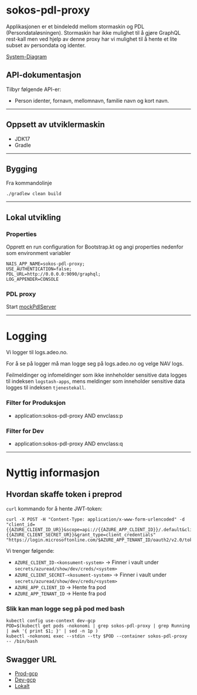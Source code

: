 # sokos-pdl-proxy

Applikasjonen er et bindeledd mellom stormaskin og PDL (Persondataløsningen).
Stormaskin har ikke mulighet til å gjøre GraphQL rest-kall men ved hjelp av denne proxy har vi mulighet 
til å hente et lite subset av persondata og identer.

[System-Diagram](./dokuments/system-diagram.md)

## API-dokumentasjon
Tilbyr følgende API-er:
* Person identer, fornavn, mellomnavn, familie navn og kort navn.

--- 

## Oppsett av utviklermaskin
* JDK17
* Gradle

---

## Bygging
Fra kommandolinje
```
./gradlew clean build
```

---

## Lokal utvikling

### Properties
Opprett en run configuration for Bootstrap.kt og angi properties nedenfor som environment variabler

```properties
NAIS_APP_NAME=sokos-pdl-proxy;
USE_AUTHENTICATION=false;
PDL_URL=http://0.0.0.0:9090/graphql;
LOG_APPENDER=CONSOLE
```

### PDL proxy
Start [mockPdlServer](src/test/kotlin/devtools/mockPdlServer.kt)

---

# Logging

Vi logger til logs.adeo.no.

For å se på logger må man logge seg på logs.adeo.no og velge NAV logs.

Feilmeldinger og infomeldinger som ikke innheholder sensitive data logges til indeksen `logstash-apps`, mens meldinger som inneholder sensitive data logges til indeksen `tjenestekall`.

### Filter for Produksjon

* application:sokos-pdl-proxy AND envclass:p

### Filter for Dev

* application:sokos-pdl-proxy AND envclass:q

---

# Nyttig informasjon


## Hvordan skaffe token i preprod

`curl` kommando for å hente JWT-token:
```
curl -X POST -H "Content-Type: application/x-www-form-urlencoded" -d "client_id={{AZURE_CLIENT_ID_UR}}&scope=api://{{AZURE_APP_CLIENT_ID}}/.default&client_secret={{AZURE_CLIENT_SECRET_UR}}&grant_type=client_credentials" "https://login.microsoftonline.com/$AZURE_APP_TENANT_ID/oauth2/v2.0/token"
```

Vi trenger følgende:
* `AZURE_CLIENT_ID-<konsument-system>` -> Finner i vault under `secrets/azuread/show/dev/creds/<system>` 
* `AZURE_CLIENT_SECRET-<kosument-system>` -> Finner i vault under `secrets/azuread/show/dev/creds/<system>`
* `AZURE_APP_CLIENT_ID` -> Hente fra pod
* `AZURE_APP_TENANT_ID` -> Hente fra pod

### Slik kan man logge seg på pod med bash
```
kubectl config use-context dev-gcp
POD=$(kubectl get pods -nokonomi | grep sokos-pdl-proxy | grep Running | awk '{ print $1; }' | sed -n 1p )
kubectl -nokonomi exec --stdin --tty $POD --container sokos-pdl-proxy  -- /bin/bash
```

## Swagger URL

- [Prod-gcp](https://sokos-pdl-proxy.intern.nav.no/person-proxy/api/v1/docs/#/)
- [Dev-gcp](https://sokos-pdl-proxy.dev.intern.nav.no/person-proxy/api/v1/docs/#/)
- [Lokalt](http://0.0.0.0:8080/person-proxy/api/v1/docs/)

